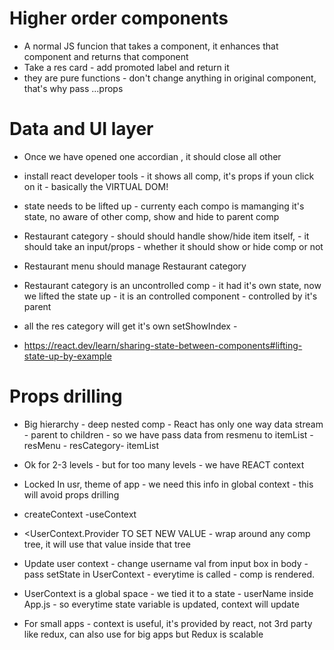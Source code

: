 # Higher order components
- A normal JS funcion that takes a component, it enhances that component and returns that component
- Take a res card - add promoted label and return it
- they are pure functions - don't change anything in original component, that's why pass ...props

# Data and UI layer
- Once we have opened one accordian , it should close all other
- install react developer tools - it shows all comp, it's props if youn click on it - basically the VIRTUAL DOM!


- state needs to be lifted up - currenty each compo is mamanging it's state, no aware of other comp, show and hide to parent comp

- Restaurant category - should should handle show/hide item itself, - it should take an input/props - whether it should show or hide comp or not
- Restaurant menu should manage Restaurant category
- Restaurant category is an uncontrolled comp - it had it's own state, now we lifted the state up - it is an controlled component - controlled by it's parent

- all the res category will get it's own setShowIndex - 
- https://react.dev/learn/sharing-state-between-components#lifting-state-up-by-example

# Props drilling
- Big hierarchy - deep nested comp - React has only one way data stream - parent to children - so we have pass data from resmenu to itemList - resMenu - resCategory- itemList
- Ok for 2-3 levels - but for too many levels -  we have REACT context

- Locked In usr, theme of app - we need this info in global context -  this will avoid props drilling
- createContext -useContext
- <UserContext.Provider TO SET NEW VALUE - wrap around any comp tree, it will use that value inside that tree

- Update user context - change username val from input box in body - pass setState in UserContext - everytime is called - comp is rendered.

- UserContext is a global space - we tied it to a state - userName inside App.js - so everytime state variable is updated, context will update

- For small apps - context is useful, it's provided by react, not 3rd party like redux, can also use for big apps but Redux is scalable  
